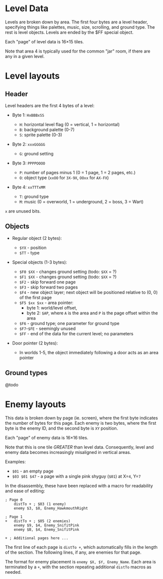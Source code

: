 # Level Data

Levels are broken down by area. The first four bytes are a level header,
specifying things like palettes, music, size, scrolling, and ground type.
The rest is level objects. Levels are ended by the $FF special object.

Each "page" of level data is 16&times;15 tiles.

Note that area 4 is typically used for the common "jar" room, if there are
any in a given level.


# Level layouts

## Header

Level headers are the first 4 bytes of a level:

* Byte 1: `HxBBBxSS`
  * `H`: horizontal level flag (0 = vertical, 1 = horizontal)
  * `B`: background palette (0-7)
  * `S`: sprite palette (0-3)

* Byte 2: `xxxGGGGG`
  * `G`: ground setting

* Byte 3: `PPPPOOOO`
  * `P`: number of pages minus 1 (0 = 1 page, 1 = 2 pages, etc.)
  * `O`: object type (`xxOO` for `3X-9X`, `OOxx` for `AX-FX`)

* Byte 4: `xxTTTxMM`
  * `T`: ground type
  * `M`: music (0 = overworld, 1 = underground, 2 = boss, 3 = Wart)

`x` are unused bits.

## Objects

* Regular object (2 bytes):
  * `$YX` - position
  * `$TT` - type

* Special objects (1-3 bytes):
  * `$F0 $XX` - changes ground setting (todo: `$XX` = ?)
  * `$F1 $XX` - changes ground setting (todo: `$XX` = ?)
  * `$F2` - skip forward one page
  * `$F3` - skip forward two pages
  * `$F4` - new object layer; next object will be positioned relative to (0, 0) of the first page
  * `$F5 $xx $xx` - area pointer:
    * byte 1: world/level offset,
    * byte 2: `$AP`, where `A` is the area and `P` is the page offset within the area
  * `$F6` - ground type; one parameter for ground type
  * `$F7`-`$FE` - seemingly unused
  * `$FF` - end of the data for the current level; no parameters

* Door pointer (2 bytes):
  * In worlds 1-5, the object immediately following a door acts as an area pointer


## Ground types

@todo

# Enemy layouts

This data is broken down by page (ie. screen), where the first byte indicates
the number of bytes for this page. Each enemy is two bytes, where the first
byte is the enemy ID, and the second byte is `XY` position.

Each "page" of enemy data is 16&times;16 tiles.

Note that this is one tile *GREATER* than level data. Consequently, level and
enemy data becomes increasingly misaligned in vertical areas.

Examples:
* `$01` - an empty page
* `$03 $01 $47` - a page with a single pink shyguy (`$01`) at X=`4`, Y=`7`

In the disassembly, these have been replaced with a macro for readability and
ease of editing:

```assembly
; Page 0
	distTo + ; $03 (1 enemy)
	enemy $3, $8, Enemy_HawkmouthRight

; Page 1
+	distTo + ; $05 (2 enemies)
	enemy $9, $4, Enemy_SnifitPink
	enemy $B, $4, Enemy_SnifitPink

+ ; Additional pages here ...
```
The first line of each page is `distTo +`, which automatically fills in the
length of the section. The following lines, if any, are enemies for that page.

The format for enemy placement is `enemy $X, $Y, Enemy_Name`. Each area is
terminated by a `+`, with the section repeating additional `distTo` macros as
needed.
